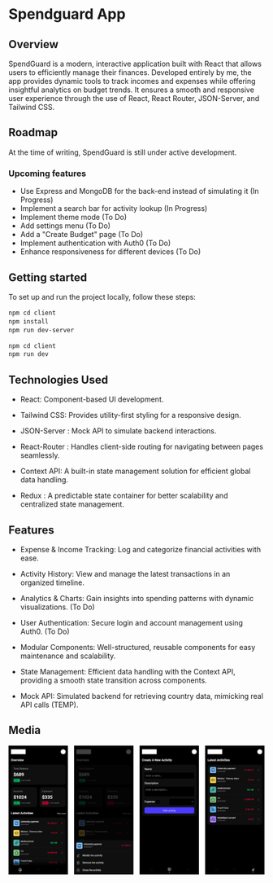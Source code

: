# Spendguard App

## Overview

SpendGuard is a modern, interactive application built with React that allows users to efficiently manage their finances. Developed entirely by me, the app provides dynamic tools to track incomes and expenses while offering insightful analytics on budget trends. It ensures a smooth and responsive user experience through the use of React, React Router, JSON-Server, and Tailwind CSS.

## Roadmap

At the time of writing, SpendGuard is still under active development.

### Upcoming features

- Use Express and MongoDB for the back-end instead of simulating it (In Progress)
- Implement a search bar for activity lookup (In Progress)
- Implement theme mode (To Do)
- Add settings menu (To Do)
- Add a "Create Budget" page (To Do)
- Implement authentication with Auth0 (To Do)
- Enhance responsiveness for different devices (To Do)

## Getting started

To set up and run the project locally, follow these steps:

```bash
npm cd client
npm install
npm run dev-server
```

```bash
npm cd client
npm run dev
```

## Technologies Used

- React: Component-based UI development.

- Tailwind CSS: Provides utility-first styling for a responsive design.

- JSON-Server : Mock API to simulate backend interactions.

- React-Router : Handles client-side routing for navigating between pages seamlessly.

- Context API: A built-in state management solution for efficient global data handling.

- Redux : A predictable state container for better scalability and centralized state management.

## Features

- Expense & Income Tracking: Log and categorize financial activities with ease.

- Activity History: View and manage the latest transactions in an organized timeline.

- Analytics & Charts: Gain insights into spending patterns with dynamic visualizations. (To Do)

- User Authentication: Secure login and account management using Auth0. (To Do)

- Modular Components: Well-structured, reusable components for easy maintenance and scalability.

- State Management: Efficient data handling with the Context API, providing a smooth state transition across components.

- Mock API: Simulated backend for retrieving country data, mimicking real API calls (TEMP).

## Media

![](client/public/mockup.png)
